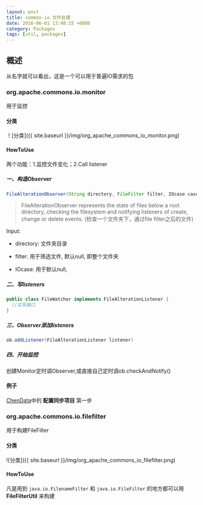 ```yaml
---
layout: post
title: common-io 文件处理
date: 2016-06-01 13:48:15 +0800
category: Packages
tags: [util, packages]
---
```


## 概述

从名字就可以看出，这是一个可以用于普遍IO需求的包

### org.apache.commons.io.monitor

用于监控

#### 分类

！[分类]({{ site.baseurl }}/img/org_apache_commons_io_monitor.png)

#### HowToUse

两个功能：1.监控文件变化；2.Call listener

##### 一、构造Observer

```java
FileAlterationObserver(String directory, FileFilter filter, IOcase caseSensitivity)
```

> FileAlterationObserver represents the state of files below a root directory, checking the filesystem and notifying listeners of create, change or delete events.
(检查一个文件夹下，通过file filter之后的文件)

Input:

* directory: 文件夹目录

* filter: 用于筛选文件, 默认null, 即整个文件夹

* IOcase: 用于默认null,

##### 二、写listeners

```java
public class FileWatcher implements FileAlterationListener {
  //实现接口
}
```

##### 三、Observer添加listeners

```java
ob.addListener(FileAlterationListener listener)
```
##### 四、开始监控

创建Monitor定时调Observer,或直接自己定时调ob.checkAndNotify()

#### 例子

[ChenData](/ChenData)中的 **配置同步项目** 第一步


### org.apache.commons.io.filefilter

用于构建FileFilter

#### 分类

![分类]({{ site.baseurl }}/img/org_apache_commons_io_filefilter.png)

#### HowToUse

凡是用到 `java.io.FilenameFilter` 和 `java.io.FileFilter` 的地方都可以用
 **FileFilterUtil** 来构建
